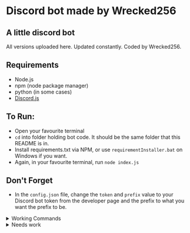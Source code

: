 # Discord bot made by Wrecked256

## A little discord bot
  
All versions uploaded here. Updated constantly. Coded by Wrecked256.
  
  
## Requirements
  
* Node.js
* npm (node package manager)
* python (in some cases)
* [Discord.js](https://discord.js.org/)
 
## To Run:

* Open your favourite terminal
* `cd` into folder holding bot code. It should be the same folder that this README is in.
* Install requirements.txt via NPM, or use `requirementInstaller.bat` on Windows if you want.
* Again, in your favourite terminal, run `node index.js`
 
## Don't Forget
* In the `config.json` file, change the `token` and `prefix` value to your Discord bot token from the developer page and the prefix to what you want the prefix to be.

<details>
  <summary>Working Commands</summary>

d!help

d!purge

d!vegetable

d!howgay

d!8ball

d!cat

d!kill

d!lenny

d!serverinfo

d!botinfo

d!id

d!weather

d!ping

d!say

d!webhook

d!embed


d!invite
</details>

<details>
  <summary>Needs work</summary>
  
  d!kick
  
  d!ban
  
  d!mute
  
  d!unmute
 </details>
